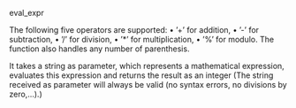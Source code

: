 eval_expr

The following five operators are supported:
• ’+’ for addition,
• ’-’ for subtraction,
• ’/’ for division,
• ’*’ for multiplication,
• ’%’ for modulo.
The function also handles any number of parenthesis.


It takes a string as parameter, which represents a mathematical expression, evaluates this expression and returns the
result as an integer (The string received as parameter will always be valid (no syntax errors, no divisions by zero,...).)
